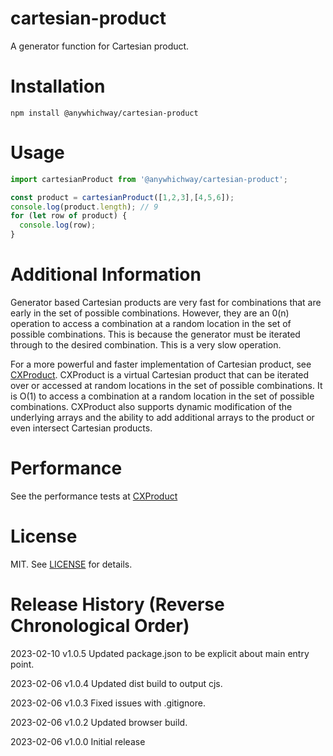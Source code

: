# cartesian-product

A generator function for Cartesian product.

# Installation

```
npm install @anywhichway/cartesian-product
```

# Usage

```javascript
import cartesianProduct from '@anywhichway/cartesian-product';

const product = cartesianProduct([1,2,3],[4,5,6]);
console.log(product.length); // 9
for (let row of product) {
  console.log(row);
}
```

# Additional Information

Generator based Cartesian products are very fast for combinations that are early in the set of possible combinations. However, they are an 0(n) operation to access a combination at a random location in the set of possible combinations. This is because the generator must be iterated through to the desired combination. This is a very slow operation.

For a more powerful and faster implementation of Cartesian product, see [CXProduct](https://www.github.com/anywhichway/cxproduct). CXProduct is a virtual Cartesian product that can be iterated over or accessed at random locations in the set of possible combinations. It is O(1) to access a combination at a random location in the set of possible combinations. CXProduct also supports dynamic modification of the underlying arrays and the ability to add additional arrays to the product or even intersect Cartesian products.

# Performance

See the performance tests at  [CXProduct](https://www.github.com/anywhichway/cxproduct)

# License

MIT. See [LICENSE](LICENSE) for details.

# Release History (Reverse Chronological Order)

2023-02-10 v1.0.5 Updated package.json to be explicit about main entry point.

2023-02-06 v1.0.4 Updated dist build to output cjs.

2023-02-06 v1.0.3 Fixed issues with .gitignore.

2023-02-06 v1.0.2 Updated browser build.

2023-02-06 v1.0.0 Initial release


